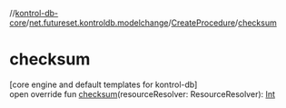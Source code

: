 //[kontrol-db-core](../../../index.md)/[net.futureset.kontroldb.modelchange](../index.md)/[CreateProcedure](index.md)/[checksum](checksum.md)

# checksum

[core engine and default templates for kontrol-db]\
open override fun [checksum](checksum.md)(resourceResolver: ResourceResolver): [Int](https://kotlinlang.org/api/latest/jvm/stdlib/kotlin/-int/index.html)

